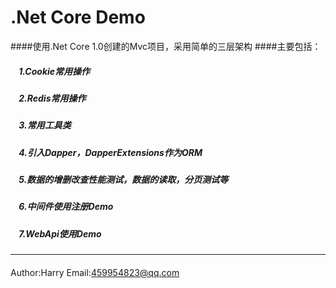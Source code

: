 .Net Core Demo
====
####使用.Net Core 1.0创建的Mvc项目，采用简单的三层架构 
####主要包括： 
#####     1.Cookie常用操作 
#####     2.Redis常用操作
#####     3.常用工具类
#####     4.引入Dapper，DapperExtensions作为ORM
#####     5.数据的增删改查性能测试，数据的读取，分页测试等
#####     6.中间件使用注册Demo
#####     7.WebApi使用Demo 
***
####
Author:Harry
Email:459954823@qq.com
